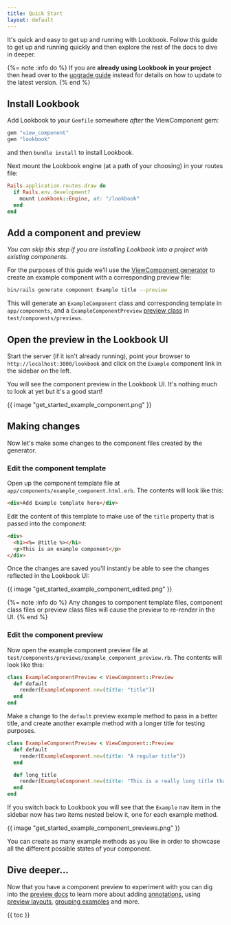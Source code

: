 ```yaml
---
title: Quick Start
layout: default
---
```


It's quick and easy to get up and running with Lookbook.
Follow this guide to get up and running quickly and then explore the rest of the docs to dive in deeper.

{%= note :info do %}
If you are **already using Lookbook in your project** then head over to the [upgrade guide](/guide/upgrading) instead for details on how to update to the latest version.
{% end %}

## Install Lookbook

Add Lookbook to your `Gemfile` somewhere *after* the ViewComponent gem:

```ruby
gem "view_component"
gem "lookbook"
```

and then `bundle install` to install Lookbook.

Next mount the Lookbook engine (at a path of your choosing) in your routes file:

```ruby
Rails.application.routes.draw do
  if Rails.env.development?
    mount Lookbook::Engine, at: "/lookbook"
  end
end
```

## Add a component and preview

*You can skip this step if you are installing Lookbook into a project with existing components.*

For the purposes of this guide we'll use the [ViewComponent generator](https://viewcomponent.org/guide/generators.html#generate-a-preview) to create an example component with a corresponding preview file:

```bash
bin/rails generate component Example title --preview
```

This will generate an `ExampleComponent` class and corresponding template in `app/components`, and a `ExampleComponentPreview` [preview class](https://viewcomponent.org/guide/previews.html#previews) in `test/components/previews`.

## Open the preview in the Lookbook UI

Start the server (if it isn't already running), point your browser to `http://localhost:3000/lookbook` and click on the `Example` component link in the sidebar on the left.

You will see the component preview in the Lookbook UI. It's nothing much to look at yet but it's a good start!

{{ image "get_started_example_component.png" }}

## Making changes

Now let's make some changes to the component files created by the generator.

### Edit the component template

Open up the component template file at `app/components/example_component.html.erb`. The contents will look like this:

```html
<div>Add Example template here</div>
```

Edit the content of this template to make use of the `title` property that is passed into the component:

```html
<div>
  <h1><%= @title %></h1>
  <p>This is an example component</p>
</div>
```

Once the changes are saved you'll instantly be able to see the changes reflected in the Lookbook UI:

{{ image "get_started_example_component_edited.png" }}

{%= note :info do %}
Any changes to component template files, component class files or preview class files will cause the preview to re-render in the UI.
{% end %}

### Edit the component preview

Now open the example component preview file at `test/components/previews/example_component_preview.rb`. The contents will look like this:

```rb
class ExampleComponentPreview < ViewComponent::Preview
  def default
    render(ExampleComponent.new(title: "title"))
  end
end
```

Make a change to the `default` preview example method to pass in a better title, and create another example method with a longer title for testing purposes.

```rb
class ExampleComponentPreview < ViewComponent::Preview
  def default
    render(ExampleComponent.new(title: "A regular title"))
  end

  def long_title
    render(ExampleComponent.new(title: "This is a really long title that we are testing with"))
  end
end
```

If you switch back to Lookbook you will see that the `Example` nav item in the sidebar now has two items nested below it, one for each example method.

{{ image "get_started_example_component_previews.png" }}

You can create as many example methods as you like in order to showcase all the different possible states of your component.

## Dive deeper...

Now that you have a component preview to experiment with you can dig into the [preview docs](/guide/previews) to learn more about adding [annotations](/guide/previews/annotating), using [preview layouts](/guide/previews/layouts), [grouping examples](/guide/previews/grouping) and more.

{{ toc }}
